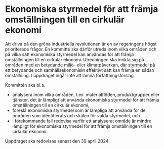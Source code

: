 # Ekonomiska styrmedel för att främja omställningen till en cirkulär ekonomi

Att driva på den gröna industriella revolutionen är en av regeringens högst prioriterade frågor. En kommitté ska därför utreda inom vilka områden och på vilka sätt ekonomiska styrmedel kan användas för att främja omställningen till en cirkulär ekonomi. Utredningen ska inrikta sig på områden med en betydande miljö- eller klimatpåverkan, där styrmedel på ett betydande och samhällsekonomiskt effektivt sätt kan främja en sådan omställning. I uppdraget ingår inte att lämna författningsförslag.

Kommittén ska bl.a.

* analysera inom vilka områden, t.ex. materialflöden, produktgrupper eller tjänster, det är lämpligt att använda ekonomiska styrmedel för att främja omställningen till en cirkulär ekonomi,
* föreslå ekonomiska styrmedel som är lämpliga att använda för de
områden som identifierats och skälen för valda styrmedel, och
* i förekommande fall redovisa varför ett analyserat område är mindre
lämpligt för ekonomiska styrmedel för att främja omställningen till en
cirkulär ekonomi.

Uppdraget ska redovisas senast den 30 april 2024.
